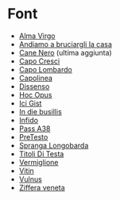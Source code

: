 # Font
* <a href="https://github.com/m-casanova/AlmaVirgo">Alma Virgo</a>
* <a href="https://github.com/m-casanova/AndiamoABruciargliLaCasa">Andiamo a bruciargli la casa</a>
* <a href="https://github.com/m-casanova/CaneNero">Cane Nero</a> (ultima aggiunta)
* <a href="https://github.com/m-casanova/CapoCresci">Capo Cresci</a>
* <a href="https://github.com/m-casanova/CapoLombardo">Capo Lombardo</a>
* <a href="https://github.com/m-casanova/Capolinea">Capolinea</a>
* <a href="https://github.com/m-casanova/DisSenso">Dissenso</a>
* <a href="https://github.com/m-casanova/HocOpus">Hoc Opus</a>
* <a href="https://github.com/m-casanova/IciGist">Ici Gist</a>
* <a href="https://github.com/m-casanova/In-die-busillis">In die busillis</a>
* <a href="https://github.com/m-casanova/Infido">Infido</a>
* <a href="https://github.com/m-casanova/Pass-A38">Pass A38</a>
* <a href="https://github.com/m-casanova/PreTesto">PreTesto</a>
* <a href="https://github.com/m-casanova/SprangaLongobarda">Spranga Longobarda</a>
* <a href="https://github.com/m-casanova/titoliDiTesta">Titoli Di Testa</a>
* <a href="https://github.com/m-casanova/Vermiglione">Vermiglione</a>
* <a href="https://github.com/m-casanova/Vitin">Vitin</a>
* <a href="https://github.com/m-casanova/Vulnus">Vulnus</a>
* <a href="https://github.com/m-casanova/Ziffera-veneta">Ziffera veneta</a>
